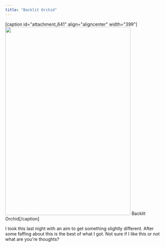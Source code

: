 ```yaml
---
title: "Backlit Orchid"
---
```

[caption id="attachment_641" align="aligncenter" width="399"]<a href="http://www.cpearson.me.uk/wp-content/uploads/2012/02/DSC_0025.jpg"><img class="size-medium wp-image-641" title="Backlit Orchid" alt="" src="http://www.cpearson.me.uk/wp-content/uploads/2012/02/DSC_0025-399x600.jpg" width="399" height="600" /></a> Backlit Orchid[/caption]

I took this last night with an aim to get something slightly different. After some faffing about this is the best of what I got. Not sure if I like this or not what are you're thoughts?

